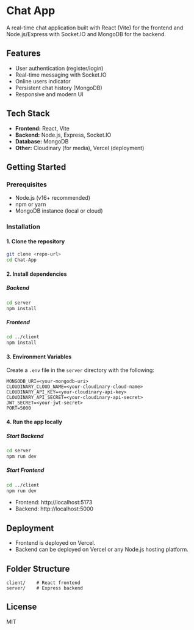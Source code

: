 # Chat App

A real-time chat application built with React (Vite) for the frontend and Node.js/Express with Socket.IO and MongoDB for the backend.

## Features
- User authentication (register/login)
- Real-time messaging with Socket.IO
- Online users indicator
- Persistent chat history (MongoDB)
- Responsive and modern UI

## Tech Stack
- **Frontend:** React, Vite
- **Backend:** Node.js, Express, Socket.IO
- **Database:** MongoDB
- **Other:** Cloudinary (for media), Vercel (deployment)

## Getting Started

### Prerequisites
- Node.js (v16+ recommended)
- npm or yarn
- MongoDB instance (local or cloud)

### Installation

#### 1. Clone the repository
```bash
git clone <repo-url>
cd Chat-App
```

#### 2. Install dependencies
##### Backend
```bash
cd server
npm install
```
##### Frontend
```bash
cd ../client
npm install
```

#### 3. Environment Variables
Create a `.env` file in the `server` directory with the following:
```
MONGODB_URI=<your-mongodb-uri>
CLOUDINARY_CLOUD_NAME=<your-cloudinary-cloud-name>
CLOUDINARY_API_KEY=<your-cloudinary-api-key>
CLOUDINARY_API_SECRET=<your-cloudinary-api-secret>
JWT_SECRET=<your-jwt-secret>
PORT=5000
```

#### 4. Run the app locally
##### Start Backend
```bash
cd server
npm run dev
```
##### Start Frontend
```bash
cd ../client
npm run dev
```

- Frontend: http://localhost:5173
- Backend: http://localhost:5000

## Deployment
- Frontend is deployed on Vercel.
- Backend can be deployed on Vercel or any Node.js hosting platform.

## Folder Structure
```
client/    # React frontend
server/    # Express backend
```

## License
MIT
